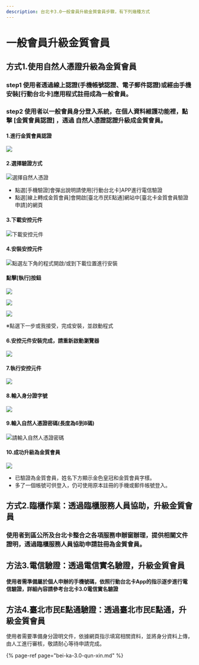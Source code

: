 ```yaml
---
description: 台北卡3.0一般會員升級金質會員步驟，有下列幾種方式
---
```


# 一般會員升級金質會員

## 方式1.使用自然人憑證升級為金質會員

###  step1 使用者透過線上認證\(手機帳號認證、電子郵件認證\)或經由手機安裝\[行動台北卡\]應用程式註冊成為一般會員。

###  step2 使用者以一般會員身分登入系統，在個人資料維護功能裡，點擊 \[金質會員認證\] ，透過 自然人憑證認證升級成金質會員。

####  1.進行金質會員認證

![](.gitbook/assets/001.png)

#### 2.選擇驗證方式

![&#x9078;&#x64C7;&#x81EA;&#x7136;&#x4EBA;&#x6191;&#x8B49;](.gitbook/assets/002.png)

* 點選\[手機驗證\]會彈出說明請使用\[行動台北卡\]APP進行電信驗證
* 點選\[線上轉成金質會員\]會開啟\[臺北市民E點通\]網站中\[臺北卡金質會員驗證申請\]的網頁

#### 3.下載安控元件

![&#x4E0B;&#x8F09;&#x5B89;&#x63A7;&#x5143;&#x4EF6;](.gitbook/assets/003.png)

####  4.安裝安控元件 

![&#x9EDE;&#x9078;&#x5DE6;&#x4E0B;&#x89D2;&#x7684;&#x7A0B;&#x5F0F;&#x958B;&#x555F;/&#x6216;&#x5230;&#x4E0B;&#x8F09;&#x4F4D;&#x7F6E;&#x9032;&#x884C;&#x5B89;&#x88DD;](.gitbook/assets/004.png)

#### 點擊\[執行\]按鈕



![](.gitbook/assets/005.png)

![](.gitbook/assets/006.png)

![](.gitbook/assets/007.png)

※點選下一步或我接受，完成安裝，並啟動程式

#### 6.安控元件安裝完成，請重新啟動瀏覽器

![](.gitbook/assets/008.png)

####  7.執行安控元件

![](.gitbook/assets/010.png)

####  8.輸入身分證字號

![](.gitbook/assets/011.png)

####  9.輸入自然人憑證密碼\(長度為6到8碼\)

![&#x8ACB;&#x8F38;&#x5165;&#x81EA;&#x7136;&#x4EBA;&#x6191;&#x8B49;&#x5BC6;&#x78BC;](.gitbook/assets/012.png)

####  10.成功升級為金質會員

![](.gitbook/assets/013.png)

* 已驗證為金質會員，姓名下方顯示金色皇冠和金質會員字樣。
* 多了一個帳號可供登入，仍可使用原本註冊的手機或郵件帳號登入。

## 方式2.臨櫃作業：透過臨櫃服務人員協助，升級金質會員

###  使用者到區公所及台北卡整合之各項服務申辦窗辦理，提供相關文件證明，透過臨櫃服務人員協助申請註冊為金質會員。

## 方法3.電信驗證：透過電信實名驗證，升級金質會員

#### 使用者需準備屬於個人申辦的手機號碼，依照行動台北卡App的指示逐步進行電信驗證，詳細內容請參考台北卡3.0電信實名驗證

## 方法4.臺北市民E點通驗證：透過臺北市民E點通，升級金質會員

使用者需要準備身分證明文件，依據網頁指示填寫相關資料，並將身分資料上傳，由人工進行審核，敬請耐心等待申請完成。

{% page-ref page="bei-ka-3.0-qun-xin.md" %}



